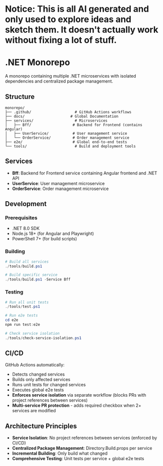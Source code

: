 # Notice: This is all AI generated and only used to explore ideas and sketch them. It doesn't actually work without fixing a lot of stuff.

# .NET Monorepo

A monorepo containing multiple .NET microservices with isolated dependencies and centralized package management.

## Structure

```
monorepo/
├── .github/                    # GitHub Actions workflows
├── docs/                     # Global Documentation
├── services/                   # Microservices
│   ├── Bff/                   # Backend for Frontend (contains Angular)
│   ├── UserService/           # User management service
│   └── OrderService/          # Order management service
├── e2e/                       # Global end-to-end tests
└── tools/                      # Build and deployment tools
```

## Services

- **Bff**: Backend for Frontend service containing Angular frontend and .NET API
- **UserService**: User management microservice
- **OrderService**: Order management microservice

## Development

### Prerequisites
- .NET 8.0 SDK
- Node.js 18+ (for Angular and Playwright)
- PowerShell 7+ (for build scripts)

### Building
```powershell
# Build all services
./tools/build.ps1

# Build specific service
./tools/build.ps1 -Service Bff
```

### Testing
```powershell
# Run all unit tests
./tools/test.ps1

# Run e2e tests
cd e2e
npm run test:e2e

# Check service isolation
./tools/check-service-isolation.ps1
```

## CI/CD

GitHub Actions automatically:
- Detects changed services
- Builds only affected services
- Runs unit tests for changed services
- Executes global e2e tests
- **Enforces service isolation** via separate workflow (blocks PRs with project references between services)
- **Multi-service PR protection** - adds required checkbox when 2+ services are modified

## Architecture Principles

- **Service Isolation**: No project references between services (enforced by CI/CD)
- **Centralized Package Management**: Directory.Build.props per service
- **Incremental Building**: Only build what changed
- **Comprehensive Testing**: Unit tests per service + global e2e tests
